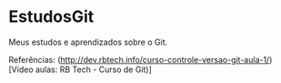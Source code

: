 EstudosGit
==========

Meus estudos e aprendizados sobre o Git. 

Referências:
(http://dev.rbtech.info/curso-controle-versao-git-aula-1/)[Vídeo aulas: RB Tech - Curso de Git)]